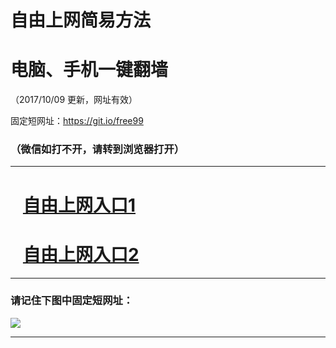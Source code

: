﻿# 自由上网简易方法

# 电脑、手机一键翻墙

（2017/10/09 更新，网址有效）

固定短网址：https://git.io/free99

### （微信如打不开，请转到浏览器打开）


***





# &nbsp;&nbsp; <a href="http://ft1213030344.fwq-tz-1001.info/fwqtz01.html?t=100900127856 " target="_blank">自由上网入口1</a>
# &nbsp;&nbsp; <a href="http://ft57421356.fwq-tz-1002.info/fwqtz02.html?t=10090014055 " target="_blank">自由上网入口2</a>
***

### 请记住下图中固定短网址：

<img src="https://s3-us-west-2.amazonaws.com/fwq-1001/yjfq-20170905okok.png" /> 


***

